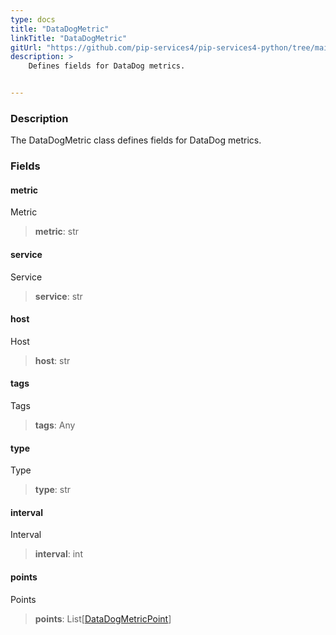 ```yaml
---
type: docs
title: "DataDogMetric"
linkTitle: "DataDogMetric"
gitUrl: "https://github.com/pip-services4/pip-services4-python/tree/main/pip-services4-datadog-python"
description: >
    Defines fields for DataDog metrics.


---
```


### Description

The DataDogMetric class defines fields for DataDog metrics.


### Fields

<span class="hide-title-link">

#### metric
Metric
> **metric**: str
#### service
Service
> **service**: str
#### host
Host
> **host**: str
#### tags
Tags
> **tags**: Any
#### type
Type
> **type**: str
#### interval
Interval
> **interval**: int
#### points
Points
> **points**: List[[DataDogMetricPoint](../datadog_metric_point)]

</span>
